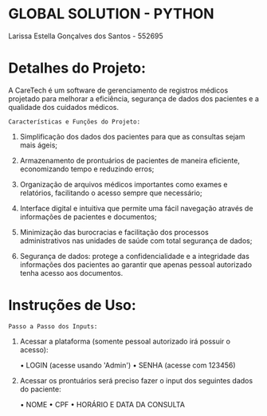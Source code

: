 # GLOBAL SOLUTION - PYTHON 
Larissa Estella Gonçalves dos Santos - 552695

# Detalhes do Projeto:
A CareTech é um software de gerenciamento de registros médicos projetado para melhorar a eficiência, segurança de dados dos pacientes e a qualidade dos cuidados médicos. 

    Características e Funções do Projeto:

1. Simplificação dos dados dos pacientes para que as consultas sejam mais ágeis;

2. Armazenamento de prontuários de pacientes de maneira eficiente, economizando tempo e reduzindo erros;

3. Organização de arquivos médicos importantes como exames e relatórios, facilitando o acesso sempre que necessário;

4. Interface digital e intuitiva que permite uma fácil navegação através de informações de pacientes e documentos;

5. Minimização das burocracias e facilitação dos processos administrativos nas unidades de saúde com total segurança de dados;

5. Segurança de dados: protege a confidencialidade e a integridade das informações dos pacientes ao garantir que apenas pessoal autorizado tenha acesso aos documentos. 

# Instruções de Uso:

    Passo a Passo dos Inputs: 

1. Acessar a plataforma (somente pessoal autorizado irá possuir o acesso):

    •	LOGIN (acesse usando 'Admin')
    •	SENHA (acesse com 123456)

2. Acessar os prontuários será preciso fazer o input dos seguintes dados do paciente:

    •	NOME
    •	CPF
    •	HORÁRIO E DATA DA CONSULTA
